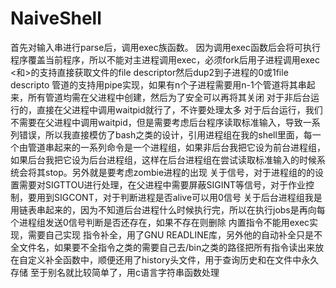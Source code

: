 # NaiveShell
首先对输入串进行parse后，调用exec族函数。
因为调用exec函数后会将可执行程序覆盖当前程序，所以不能对主进程调用exec，必须fork后用子进程调用exec
<和>的支持直接获取文件的file descriptor然后dup2到子进程的0或1file descripto
管道的支持用pipe实现，如果有n个子进程需要用n-1个管道将其串起来，所有管道均需在父进程中创建，然后为了安全可以再将其关闭
对于非后台运行的，直接在父进程中调用waitpid就行了，不许要处理太多
对于后台运行，我们不需要在父进程中调用waitpid，但是需要考虑后台程序读取标准输入，导致一系列错误，所以我直接模仿了bash之类的设计，引用进程组在我的shell里面，每一个由管道串起来的一系列命令是一个进程组，如果非后台我把它设为前台进程组，如果后台我把它设为后台进程组，这样在后台进程组在尝试读取标准输入的时候系统会将其stop。另外就是要考虑zombie进程的出现
关于信号，对于进程组的的设置需要对SIGTTOU进行处理，在父进程中需要屏蔽SIGINT等信号，对于作业控制，要用到SIGCONT，对于判断进程是否alive可以用0信号
关于后台进程组我是用链表串起来的，因为不知道后台进程什么时候执行完，所以在执行jobs是再向每个进程组发送0信号判断是否还存在，如果不存在则删除
内置指令不能用exec实现，需要自己实现
指令补全，用了GNU READLINE库，另外他的自动补全只是不全文件名，如果要不全指令之类的需要自己去/bin之类的路径把所有指令读出来放在自定义补全函数中，顺便还用了history头文件，用于查询历史和在文件中永久存储
至于别名就比较简单了，用c语言字符串函数处理
